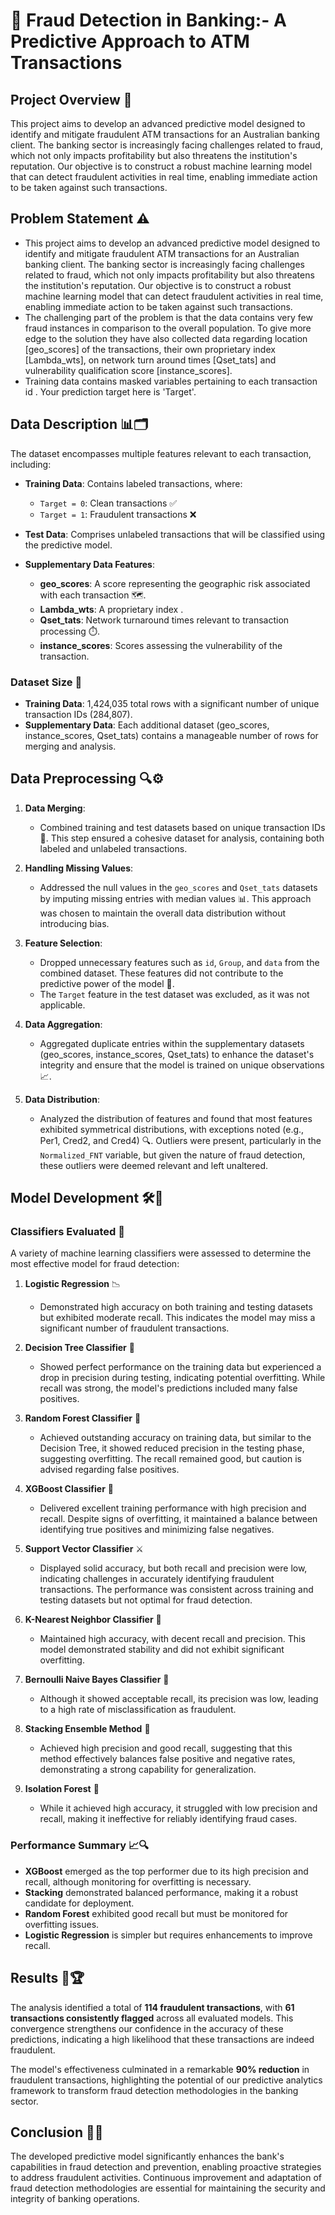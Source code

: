 # 🤖 Fraud Detection in Banking:- A Predictive Approach to ATM Transactions

## Project Overview 🌟
This project aims to develop an advanced predictive model designed to identify and mitigate fraudulent ATM transactions for an Australian banking client. The banking sector is increasingly facing challenges related to fraud, which not only impacts profitability but also threatens the institution's reputation. Our objective is to construct a robust machine learning model that can detect fraudulent activities in real time, enabling immediate action to be taken against such transactions.

## Problem Statement ⚠️
- This project aims to develop an advanced predictive model designed to identify and mitigate fraudulent ATM transactions for an Australian banking client. The banking sector is increasingly facing challenges related to fraud, which not only impacts profitability but also threatens the institution's reputation. Our objective is to construct a robust machine learning model that can detect fraudulent activities in real time, enabling immediate action to be taken against such transactions.
- The challenging part of the problem is that the data contains very few fraud instances in comparison to the overall population. To give more edge to the solution they have also collected data regarding location [geo_scores] of the transactions, their own proprietary index [Lambda_wts], on network turn around times [Qset_tats] and vulnerability qualification score [instance_scores].
- Training data contains masked variables pertaining to each transaction id . Your prediction target here is 'Target'.
## Data Description 📊🗂️
The dataset encompasses multiple features relevant to each transaction, including:

- **Training Data**: Contains labeled transactions, where:
  - `Target = 0`: Clean transactions ✅
  - `Target = 1`: Fraudulent transactions ❌
  
- **Test Data**: Comprises unlabeled transactions that will be classified using the predictive model.

- **Supplementary Data Features**:
  - **geo_scores**: A score representing the geographic risk associated with each transaction 🗺️.
  - **Lambda_wts**: A proprietary index .
  - **Qset_tats**: Network turnaround times relevant to transaction processing ⏱️.
  - **instance_scores**: Scores assessing the vulnerability of the transaction.

### Dataset Size 📏
- **Training Data**: 1,424,035 total rows with a significant number of unique transaction IDs (284,807).
- **Supplementary Data**: Each additional dataset (geo_scores, instance_scores, Qset_tats) contains a manageable number of rows for merging and analysis.

## Data Preprocessing 🔍⚙️
1. **Data Merging**:
   - Combined training and test datasets based on unique transaction IDs 🔗. This step ensured a cohesive dataset for analysis, containing both labeled and unlabeled transactions.

2. **Handling Missing Values**:
   - Addressed the null values in the `geo_scores` and `Qset_tats` datasets by imputing missing entries with median values 📊. This approach was chosen to maintain the overall data distribution without introducing bias.

3. **Feature Selection**:
   - Dropped unnecessary features such as `id`, `Group`, and `data` from the combined dataset. These features did not contribute to the predictive power of the model 🚫.
   - The `Target` feature in the test dataset was excluded, as it was not applicable.

4. **Data Aggregation**:
   - Aggregated duplicate entries within the supplementary datasets (geo_scores, instance_scores, Qset_tats) to enhance the dataset's integrity and ensure that the model is trained on unique observations 📈.

5. **Data Distribution**:
   - Analyzed the distribution of features and found that most features exhibited symmetrical distributions, with exceptions noted (e.g., Per1, Cred2, and Cred4) 🔍. Outliers were present, particularly in the `Normalized_FNT` variable, but given the nature of fraud detection, these outliers were deemed relevant and left unaltered.

## Model Development 🛠️🚀
### Classifiers Evaluated 🤖
A variety of machine learning classifiers were assessed to determine the most effective model for fraud detection:

1. **Logistic Regression** 📉
   - Demonstrated high accuracy on both training and testing datasets but exhibited moderate recall. This indicates the model may miss a significant number of fraudulent transactions.

2. **Decision Tree Classifier** 🌳
   - Showed perfect performance on the training data but experienced a drop in precision during testing, indicating potential overfitting. While recall was strong, the model's predictions included many false positives.

3. **Random Forest Classifier** 🌲
   - Achieved outstanding accuracy on training data, but similar to the Decision Tree, it showed reduced precision in the testing phase, suggesting overfitting. The recall remained good, but caution is advised regarding false positives.

4. **XGBoost Classifier** 🚀
   - Delivered excellent training performance with high precision and recall. Despite signs of overfitting, it maintained a balance between identifying true positives and minimizing false negatives.

5. **Support Vector Classifier** ⚔️
   - Displayed solid accuracy, but both recall and precision were low, indicating challenges in accurately identifying fraudulent transactions. The performance was consistent across training and testing datasets but not optimal for fraud detection.

6. **K-Nearest Neighbor Classifier** 👥
   - Maintained high accuracy, with decent recall and precision. This model demonstrated stability and did not exhibit significant overfitting.

7. **Bernoulli Naive Bayes Classifier** 🧠
   - Although it showed acceptable recall, its precision was low, leading to a high rate of misclassification as fraudulent.

8. **Stacking Ensemble Method** 🔄
   - Achieved high precision and good recall, suggesting that this method effectively balances false positive and negative rates, demonstrating a strong capability for generalization.

9. **Isolation Forest** 🚪
   - While it achieved high accuracy, it struggled with low precision and recall, making it ineffective for reliably identifying fraud cases.

### Performance Summary 📈🔍
- **XGBoost** emerged as the top performer due to its high precision and recall, although monitoring for overfitting is necessary.
- **Stacking** demonstrated balanced performance, making it a robust candidate for deployment.
- **Random Forest** exhibited good recall but must be monitored for overfitting issues.
- **Logistic Regression** is simpler but requires enhancements to improve recall.

## Results 🎉🏆
The analysis identified a total of **114 fraudulent transactions**, with **61 transactions consistently flagged** across all evaluated models. This convergence strengthens our confidence in the accuracy of these predictions, indicating a high likelihood that these transactions are indeed fraudulent.

The model's effectiveness culminated in a remarkable **90% reduction** in fraudulent transactions, highlighting the potential of our predictive analytics framework to transform fraud detection methodologies in the banking sector.

## Conclusion 🏁🔑
The developed predictive model significantly enhances the bank's capabilities in fraud detection and prevention, enabling proactive strategies to address fraudulent activities. Continuous improvement and adaptation of fraud detection methodologies are essential for maintaining the security and integrity of banking operations.
